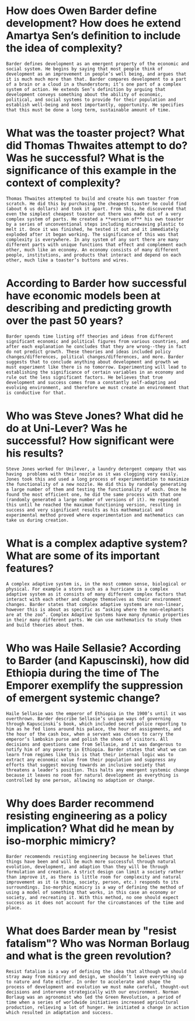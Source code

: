 # How does Owen Barder define development? How does he extend Amartya Sen’s definition to include the idea of complexity?

	Barder defines development as an emergent property of the economic and social system. He begins by saying that most people think of development as an improvement in people’s well being, and argues that it is much much more than that. Barder compares development to a part of a brain or a cloud in a thunderstorm; it’s one part of a complex system of action. He extends Sen’s definition by arguing that development conveys something about the ability of economic, political, and social systems to provide for their population and establish well-being and most importantly, opportunity. He specifies that this must be done a long term, sustainable amount of time.

# What was the toaster project? What did Thomas Thwaites attempt to do? Was he successful? What is the significance of this example in the context of complexity?

	Thomas Thwaites attempted to build and create his own toaster from scratch. He did this by purchasing the cheapest toaster he could find (about 6 us dollars) and took it apart. From this, he discovered that even the simplest cheapest toaster out there was made out of a very complex system of parts. He created a **version of** his own toaster by a series of unconventional steps including microwaving plastic to melt it. Once it was finished, he tested it out and it immediately exploded after it began working. The significance of this was that complexity is everywhere. In any system of any sort there are many different parts with unique functions that effect and complement each other, much like an economy. An economy consists of many different people, institutions, and products that interact and depend on each other, much like a toaster’s buttons and wires.

# According to Barder how successful have economic models been at describing and predicting growth over the past 50 years?

	Barder spends time listing off theories and ideas from different significant economic and political figures from various countries, and after each explanation he concludes that they are wrong--they in fact do not predict growth. These theories and ideas included policy changes/differences, political changes/differences, and more. Barder suggests that to conclude anything about development and growth we must experiment like there is no tomorrow. Experimenting will lead to establishing the significance of certain variables in an economy and rule out the less significant factors. He believes that true development and success comes from a constantly self-adapting and evolving environment, and therefore we must create an environment that is conductive for that.

# Who was Steve Jones? What did he do at Uni-Lever? Was he successful? How significant were his results?
	Steve Jones worked for Unilever, a laundry detergent company that was having  problems with their nozzle as it was clogging very easily. Jones took this and used a long process of experimentation to maximize the functionality of a new nozzle. He did this by randomly generating a large number of them and testing the functionality of each. Once he found the most efficient one, he did the same process with that one (randomly generated a large number of versions of it). He repeated this until he reached the maximum functioning version, resulting in success and very significant results as his mathematical and experimental method proved where experimentation and mathematics can take us during creation.

# What is a complex adaptive system? What are some of its important features?

	A complex adaptive system is, in the most common sense, biological or physical. For example a storm such as a hurricane is a complex adaptive system as it consists of many different complex factors that interact with each other and change themselves as their environment changes. Barder states that complex adaptive systems are non-linear, however this is about as specific as “asking where the non-elephants are at the zoo”. Complex Adaptive Systems have many dynamic properties in their many different parts. We can use mathematics to study them and build theories about them.

# Who was Haile Sellasie?  According to Barder (and Kapuscinski), how did Ethiopia during the time of The Emporer exemplify the suppression of emergent systemic change?

	Haile Sellasie was the emperor of Ethiopia in the 1900’s until it was overthrown. Barder describe Sellasie’s unique ways of governing through Kapuscinski’s book, which included secret police reporting to him as he fed lions around his palace, the hour of assignments, and the hour of the cash box, when a servant was chosen to carry the emperor’s lambskin purse and polish the shoes of visitors. All decisions and questions came from Sellasie, and it was dangerous to notify him of any poverty in Ethiopia. Barder states that what we can learn from regimes like this is that their internal logic was to extract any economic value from their population and suppress any efforts that suggest moving towards an inclusive society that threatens a leader’s position. This halts any emergent systemic change because it leaves no room for natural development as everything is controlled by one person, allowing no adaption or change.

# Why does Barder recommend resisting engineering as a policy implication? What did he mean by iso-morphic mimicry?

	Barder recommends resisting engineering because he believes that things have been and will be much more successful through natural evolution, development, and adaption than they will be through formulation and creation. A strict design can limit a society rather than improve it, as there is little room for complexity and natural improvement as it (a thing, society, person, etc.) responds to its surroundings. Iso-morphic mimicry is a way of defining the method of using a model of something that works, in this case an economy or society, and recreating it. With this method, no one should expect success as it does not account for the circumstances of the time and place.

# What does Barder mean by "resist fatalism"? Who was Norman Borlaug and what is the green revolution?

	Resist fatalism is a way of defining the idea that although we should stray away from mimicry and design, we shouldn’t leave everything up to nature and fate either. In order to accelerate and shape the process of development and evolution we must make careful, thought-out decisions and intervene strategically with our environment. Norman Borlaug was an agronomist who led the Green Revolution, a period of time when a series of worldwide initiatives increased agricultural production, relieving a lot of hunger. He initiated a change in action which resulted in adaptation and success.
